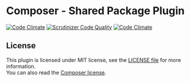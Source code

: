 # Composer - Shared Package Plugin

[![Code Climate](https://codeclimate.com/github/Letudiant/composer-shared-package-plugin/badges/gpa.svg)](https://codeclimate.com/github/Letudiant/composer-shared-package-plugin)
[![Scrutinizer Code Quality](https://scrutinizer-ci.com/g/Letudiant/composer-shared-package-plugin/badges/quality-score.png?b=master)](https://scrutinizer-ci.com/g/Letudiant/composer-shared-package-plugin/?branch=master)
[![Code Climate](https://codeclimate.com/github/Letudiant/composer-shared-package-plugin/badges/gpa.svg)](https://codeclimate.com/github/Letudiant/composer-shared-package-plugin)

## License

This plugin is licensed under MIT license, see the [LICENSE file](./LICENSE) for more information.  
You can also read the [Composer license](https://github.com/composer/composer/blob/master/LICENSE).